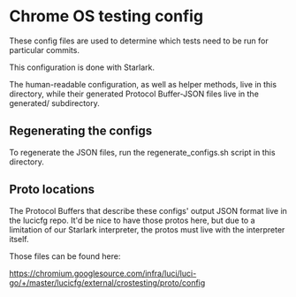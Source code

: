 # Chrome OS testing config

These config files are used to determine which tests need to be run for
particular commits.

This configuration is done with Starlark.

The human-readable configuration, as well as helper methods, live in this
directory, while their generated Protocol Buffer-JSON files live in the
generated/ subdirectory.

## Regenerating the configs

To regenerate the JSON files, run the regenerate\_configs.sh script in this
directory.

## Proto locations

The Protocol Buffers that describe these configs' output JSON format live in
the lucicfg repo. It'd be nice to have those protos here, but due to a
limitation of our Starlark interpreter, the protos must live with the
interpreter itself.

Those files can be found here:

https://chromium.googlesource.com/infra/luci/luci-go/+/master/lucicfg/external/crostesting/proto/config
